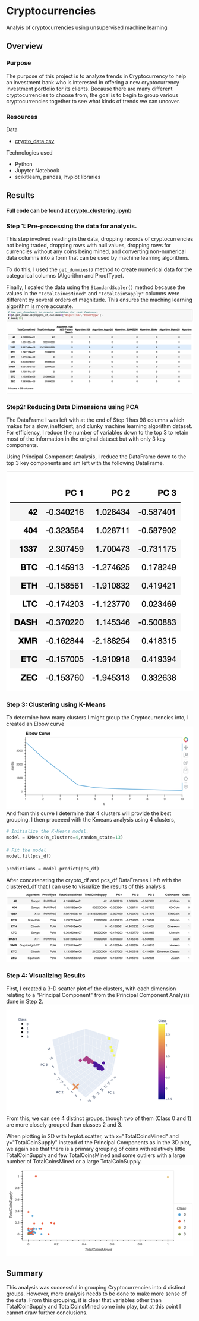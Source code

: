 # Cryptocurrencies

Analyis of cryptocurrencies using unsupervised machine learning

## Overview
### Purpose
The purpose of this project is to analyze trends in Cryptocurrency to help an investment bank who is interested in offering a new cryptocurrency investment portfolio for its clients. Because there are many different cryptocurrencies to choose from, the goal is to begin to group various cryptocurrencies together to see what kinds of trends we can uncover.

### Resources
Data 
- [crypto_data.csv](crypto_data.csv)

Technologies used
- Python
- Jupyter Notebook
- scikitlearn, pandas, hvplot libraries

## Results
#### Full code can be found at [crypto_clustering.ipynb](crypto_clustering.ipynb)

### Step 1: Pre-processing the data for analysis.
This step involved reading in the data, dropping records of cryptocurrencies not being traded, dropping rows with null values, dropping rows for currencies without any coins being mined, and converting non-numerical data columns into a form that can be used by machine learning algorithms.

To do this, I used the ```get_dummies()``` method to create numerical data for the categorical columns (Algorithm and ProofType). 

Finally, I scaled the data using the ```StandardScaler()``` method because the values in the ```"TotalCoinesMined"``` and ```"TotalCoinSupply"``` columns were different by several orders of magnitude. This ensures the maching learning algorithm is more accurate.
![crypto_df_transformed](images/crypto_df_transformed.png)

### Step2: Reducing Data Dimensions using PCA
The DataFrame I was left with at the end of Step 1 has 98 columns which makes for a slow, ineffcient, and clunky machine learning algorithm dataset. For efficiency, I reduce the number of variables down to the top 3 to retain most of the information in the original dataset but with only 3 key components.

Using Principal Component Analysis, I reduce the DataFrame down to the top 3 key components and am left with the following DataFrame.

![pcs_df](images/pcs_df.png)

### Step 3: Clustering using K-Means
To determine how many clusters I might group the Cryptocurrencies into, I created an Elbow curve
![k_curve](images/k_curve.png)
And from this curve I determine that 4 clusters will provide the best grouping. I then proceeed with the Kmeans analysis using 4 clusters, 
```python
# Initialize the K-Means model.
model = KMeans(n_clusters=4,random_state=13)

# Fit the model
model.fit(pcs_df)

predictions = model.predict(pcs_df)
```

After concatenating the crypto_df and pcs_df DataFrames I left with the clustered_df that I can use to visualize the results of this analysis.
![clustered_df](images/clustered_df.png)

### Step 4: Visualizing Results
First, I created a 3-D scatter plot of the clusters, with each dimension relating to a "Principal Component" from the Principal Component Analysis done in Step 2. 
![3D_Scatter](images/3D_Scatter.png)
From this, we can see 4 distinct groups, though two of them (Class 0 and 1) are more closely grouped than classes 2 and 3. 

When plotting in 2D with hvplot.scatter, with x="TotalCoinsMined" and y="TotalCoinSupply" instead of the Principal Components as in the 3D plot, we again see that there is a primary grouping of coins with relatively little TotalCoinSupply and few TotalCoinsMined and some outliers with a large number of TotalCoinsMined or a large TotalCoinSupply.
![hvplot.scatter](images/hv_plot.png)

## Summary
This analysis was successful in grouping Cryptocurrencies into 4 distinct groups. However, more analysis needs to be done to make more sense of the data. From this grouping, it is clear that variables other than TotalCoinSupply and TotalCoinsMined come into play, but at this point I cannot draw further conclusions. 